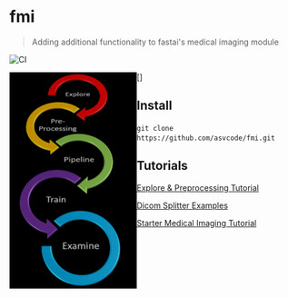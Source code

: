 # fmi
> Adding additional functionality to fastai's medical imaging module


![CI](https://github.com/asvcode/fmi/workflows/CI/badge.svg)


[<img src="nbs/images/graphic6t.PNG" alt="fmi" align="left" width="224" height="381" />]

## Install

`git clone https://github.com/asvcode/fmi.git`

## Tutorials

[Explore & Preprocessing Tutorial](https://github.com/asvcode/fmi/blob/master/tutorial_nbs/explore_preprocessing_tutorial.ipynb)

[Dicom Splitter Examples](https://github.com/asvcode/fmi/blob/master/tutorial_nbs/dicom_splitter_examples.ipynb)

[Starter Medical Imaging Tutorial](https://github.com/asvcode/fmi/blob/master/tutorial_nbs/medical_imaging_tutorial.ipynb)
